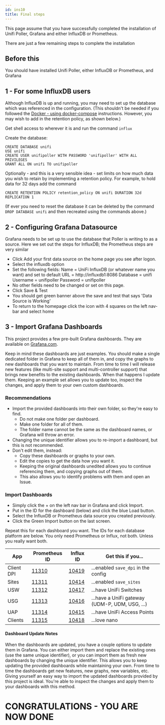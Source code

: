 ```yaml
---
id: ins10
title: Final steps
---
```


This page assume that you have successfully completed the installation of Unifi Poller, Grafana and either InfluxDB or Prometheus.

There are just a few remaining steps to complete the installation

## Before this

You should have installed Unifi Poller, either InfluxDB or Prometheus, and Grafana


## 1 - For some InfluxDB users

Although InfluxDB is up and running, you may need to set up the database which was referenced in the configuration. (This shouldn't be needed if you followed the [Docker - using docker-compose](ins2.md) instructions. However, you may wish to add in the retention policy, as shown below.)

Get shell access to wherever it is and run the command `influx`

Create the database:
```
CREATE DATABASE unifi
USE unifi
CREATE USER unifipoller WITH PASSWORD 'unifipoller' WITH ALL PRIVILEGES
GRANT ALL ON unifi TO unifipoller
```

Optionally - and this is a very sensible idea - set limits on how much data you wish to retain by implementing a retention policy. For example, to hold data for 32 days add the command
```
CREATE RETENTION POLICY retention_policy ON unifi DURATION 32d REPLICATION 1
```

(If ever you need to reset the database it can be deleted by the command `DROP DATABASE unifi` and then recreated using the commands above.)


## 2 - Configuring Grafana Datasource

Grafana needs to be set up to use the database that Poller is writing to as a source. Here we set out the steps for InfluxDB; the Prometheus steps are very similar

- Click Add your first data source on the home page you see after logon.
- Select the influxdb option
- Set the following fields:
        Name = UniFi InfluxDB (or whatever name you want) and set to default
        URL = http://influxdb1:8086
        Database = unifi
        Username = unifipoller
        Password = unifipoller
- No other fields need to be changed or set on this page.
- Click Save & Test
- You should get green banner above the save and test that says 'Data Source is Working'
- To return to the homepage click the icon with 4 squares on the left nav-bar and select home

## 3 - Import Grafana Dashboards

This project provides a few pre-built Grafana dashboards. They are available on [Grafana.com](https://grafana.com/grafana/dashboards).

Keep in mind these dashboards are just examples. You should make a single dedicated folder in Grafana to keep all of them in, and copy the graphs to new dashboards that you want to maintain. From time to time I will release new features (like multi-site support and multi-controller support) that brings new benefits to the existing dashboards. When that happens I update them. Keeping an example set allows you to update too, inspect the changes, and apply them to your own custom dashboards.

### Recommendations

- Import the provided dashboards into their own folder, so they're easy to find.
    + Do not make one folder per dashboard.
    + Make one folder for all of them.
    + The folder name cannot be the same as the dashboard names, or Grafana will throw an error.
- Changing the unique identifier allows you to re-import a dashboard, but this is not recommended.
- Don't edit them, instead:
    + Copy these dashboards or graphs to your own.
    + Edit the copies to get the data how you want it.
    + Keeping the original dashboards unedited allows you to continue referencing them, and copying graphs out of them.
    + This also allows you to identify problems with them and open an Issue.

### Import Dashboards

- Simply click the + on the left nav bar in Grafana and click Import.
- Put in the ID for the dashboard (below) and click the blue Load button.
- Select the InfluxDB or Prometheus data source you created previously.
- Click the Green Import button on the last screen.

Repeat this for each dashboard you want. The IDs for each database platform are below. You only need Prometheus or Influx, not both. Unless you really want both.

| App |	Prometheus ID |	Influx ID |	Get this if you... |
| --- | ------------- | --------- | ------------------ |
Client DPI |  [11310](https://grafana.com/grafana/dashboards/11310)	| [10419](https://grafana.com/grafana/dashboards/10419) |	...enabled `save_dpi` in the config
Sites      |	[11311](https://grafana.com/grafana/dashboards/11311) |	[10414](https://grafana.com/grafana/dashboards/10414) |	...enabled `save_sites`
USW        |	[11312](https://grafana.com/grafana/dashboards/11312) |	[10417](https://grafana.com/grafana/dashboards/10417) |	...have UniFi Switches
USG        |	[11313](https://grafana.com/grafana/dashboards/11313) |	[10416](https://grafana.com/grafana/dashboards/10416) |	...have a UniFi gateway (UDM-P, UDM, USG, ...)
UAP        |	[11314](https://grafana.com/grafana/dashboards/11314) |	[10415](https://grafana.com/grafana/dashboards/10416) |	...have UniFi Access Points
Clients    |	[11315](https://grafana.com/grafana/dashboards/11315) |	[10418](https://grafana.com/grafana/dashboards/10418) |	...love nano


#### Dashboard Update Notes

When the dashboards are updated, you have a couple options to update them in Grafana. You can either import them and replace the existing ones (use the same unique identifier), or you can import them as fresh new dashboards by changing the unique identifier. This allows you to keep updating the provided dashboards while maintaining your own. From time to time the dashboards get new features, new graphs, new variables, etc. Giving yourself an easy way to import the updated dashboards provided by this project is ideal. You're able to inspect the changes and apply them to your dashboards with this method.

# CONGRATULATIONS - YOU ARE NOW DONE
